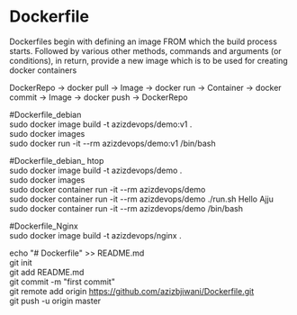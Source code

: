 # Dockerfile
Dockerfiles begin with defining an image FROM which the build process starts. Followed by various other methods, commands and arguments (or conditions), in return, provide a new image which is to be used for creating docker containers
  
  DockerRepo -> docker pull -> Image -> docker run -> Container -> docker commit -> Image -> docker push -> DockerRepo  
    
#Dockerfile_debian  
sudo docker image build -t azizdevops/demo:v1 .  
sudo docker images  
sudo docker run -it --rm azizdevops/demo:v1 /bin/bash  
  
#Dockerfile_debian_ htop  
sudo docker image build -t azizdevops/demo .      
sudo docker images  
sudo docker container run -it --rm azizdevops/demo  
sudo docker container run -it --rm azizdevops/demo ./run.sh Hello Ajju  
sudo docker container run -it --rm azizdevops/demo /bin/bash  
  
#Dockerfile_Nginx  
sudo docker image build -t azizdevops/nginx .  


echo "# Dockerfile" >> README.md  
git init  
git add README.md  
git commit -m "first commit"  
git remote add origin https://github.com/azizbjiwani/Dockerfile.git   
git push -u origin master  
